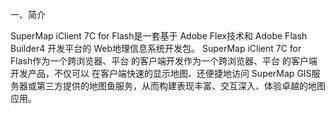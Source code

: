 一、简介

  SuperMap iClient 7C for Flash是一套基于 Adobe Flex技术和 Adobe Flash Builder4 开发平台的 Web地理信息系统开发包。 SuperMap iClient 7C for Flash作为一个跨浏览器、平台 的客户端开发作为一个跨浏览器、平台 的客户端开发产品，不仅可以 在客户端快速的显示地图、还便捷地访问 SuperMap GIS服务器或第三方提供的地图鱼服务，从而构建表现丰富、交互深入、体验卓越的地图应用。


